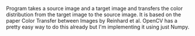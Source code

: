 Program takes a source image and a target image and transfers the color
distribution from the target image to the source image. It is based on the
paper Color Transfer between Images by Reinhard et al. OpenCV has a pretty easy
way to do this already but I'm implementing it using just Numpy.

